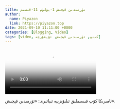 ```yaml
---
title: تۈرمىدىن قېچىش 1-بۆلۈم 11-قىسىم
author:
  name: Piyazon
  link: https://piyazon.top
date: 2021-09-10 11:11:00 +0800
categories: [Blogging, Video]
tags: [video, كىنو, تۈرمىدىن قېچىش, ئۇيغۇرچە]
---
```


<style>
@import url(/assets/css/uyghur.css);
</style>

<video id="player" class="weixin_video" playsinline controls poster="https://gitlab.com/Alimjoo/cdn_img/-/raw/main/movie/pb/pb1.jpg"
  wxv="wxv_2045461670587662341" src="">

  <track kind="captions" label="English&Chinese" src="https://piyazon.top/storage/assets/subtitles/pb/s01e11.vtt" srclang="en&zh-CN"   />
</video>

ئامىرىكا كۆپ قىسىملىق تىلىۋىزىيە تىياتىرى: «تۈرمىدىن قېچىش».
